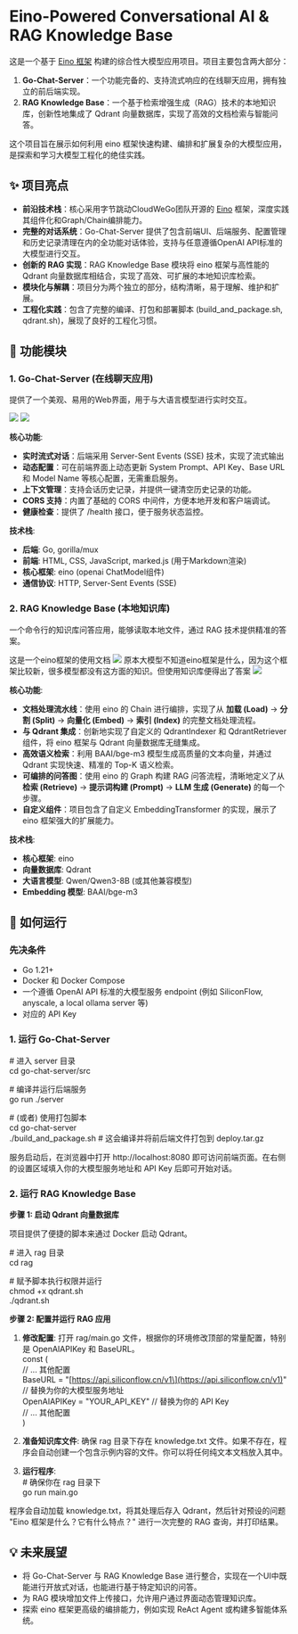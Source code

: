 # **Eino-Powered Conversational AI & RAG Knowledge Base**

这是一个基于 [Eino 框架](https://github.com/cloudwego/eino) 构建的综合性大模型应用项目。项目主要包含两大部分：

1. **Go-Chat-Server**：一个功能完备的、支持流式响应的在线聊天应用，拥有独立的前后端实现。  
2. **RAG Knowledge Base**：一个基于检索增强生成（RAG）技术的本地知识库，创新性地集成了 Qdrant 向量数据库，实现了高效的文档检索与智能问答。

这个项目旨在展示如何利用 eino 框架快速构建、编排和扩展复杂的大模型应用，是探索和学习大模型工程化的绝佳实践。

## **✨ 项目亮点**

* **前沿技术栈**：核心采用字节跳动CloudWeGo团队开源的 [Eino](https://github.com/cloudwego/eino) 框架，深度实践其组件化和Graph/Chain编排能力。  
* **完整的对话系统**：Go-Chat-Server 提供了包含前端UI、后端服务、配置管理和历史记录清理在内的全功能对话体验，支持与任意遵循OpenAI API标准的大模型进行交互。  
* **创新的 RAG 实现**：RAG Knowledge Base 模块将 eino 框架与高性能的 Qdrant 向量数据库相结合，实现了高效、可扩展的本地知识库检索。  
* **模块化与解耦**：项目分为两个独立的部分，结构清晰，易于理解、维护和扩展。  
* **工程化实践**：包含了完整的编译、打包和部署脚本 (build\_and\_package.sh, qdrant.sh)，展现了良好的工程化习惯。

## **🚀 功能模块**

### **1\. Go-Chat-Server (在线聊天应用)**

提供了一个美观、易用的Web界面，用于与大语言模型进行实时交互。

![](./img/2025-09-25_09-54.png)
![](./img/2025-09-25_09-55.png)

**核心功能**:

* **实时流式对话**：后端采用 Server-Sent Events (SSE) 技术，实现了流式输出
* **动态配置**：可在前端界面上动态更新 System Prompt、API Key、Base URL 和 Model Name 等核心配置，无需重启服务。  
* **上下文管理**：支持会话历史记录，并提供一键清空历史记录的功能。  
* **CORS 支持**：内置了基础的 CORS 中间件，方便本地开发和客户端调试。  
* **健康检查**：提供了 /health 接口，便于服务状态监控。

**技术栈**:

* **后端**: Go, gorilla/mux  
* **前端**: HTML, CSS, JavaScript, marked.js (用于Markdown渲染)  
* **核心框架**: eino (openai ChatModel组件)  
* **通信协议**: HTTP, Server-Sent Events (SSE)

### **2\. RAG Knowledge Base (本地知识库)**

一个命令行的知识库问答应用，能够读取本地文件，通过 RAG 技术提供精准的答案。

这是一个eino框架的使用文档
![](./img/2025-09-25_18-44_1.png)
原本大模型不知道eino框架是什么，因为这个框架比较新，很多模型都没有这方面的知识。但使用知识库便得出了答案
![](./img/2025-09-25_18-44.png)

**核心功能**:

* **文档处理流水线**：使用 eino 的 Chain 进行编排，实现了从 **加载 (Load)** \-\> **分割 (Split)** \-\> **向量化 (Embed)** \-\> **索引 (Index)** 的完整文档处理流程。  
* **与 Qdrant 集成**：创新地实现了自定义的 QdrantIndexer 和 QdrantRetriever 组件，将 eino 框架与 Qdrant 向量数据库无缝集成。  
* **高效语义检索**：利用 BAAI/bge-m3 模型生成高质量的文本向量，并通过 Qdrant 实现快速、精准的 Top-K 语义检索。  
* **可编排的问答图**：使用 eino 的 Graph 构建 RAG 问答流程，清晰地定义了从 **检索 (Retrieve)** \-\> **提示词构建 (Prompt)** \-\> **LLM 生成 (Generate)** 的每一个步骤。  
* **自定义组件**：项目包含了自定义 EmbeddingTransformer 的实现，展示了 eino 框架强大的扩展能力。

**技术栈**:

* **核心框架**: eino  
* **向量数据库**: Qdrant  
* **大语言模型**: Qwen/Qwen3-8B (或其他兼容模型)  
* **Embedding 模型**: BAAI/bge-m3


## **🔧 如何运行**

### **先决条件**

* Go 1.21+  
* Docker 和 Docker Compose  
* 一个遵循 OpenAI API 标准的大模型服务 endpoint (例如 SiliconFlow, anyscale, a local ollama server 等)  
* 对应的 API Key

### **1\. 运行 Go-Chat-Server**

\# 进入 server 目录  
cd go-chat-server/src

\# 编译并运行后端服务  
go run ./server

\# (或者) 使用打包脚本  
cd go-chat-server  
./build\_and\_package.sh \# 这会编译并将前后端文件打包到 deploy.tar.gz

服务启动后，在浏览器中打开 http://localhost:8080 即可访问前端页面。在右侧的设置区域填入你的大模型服务地址和 API Key 后即可开始对话。

### **2\. 运行 RAG Knowledge Base**

**步骤 1: 启动 Qdrant 向量数据库**

项目提供了便捷的脚本来通过 Docker 启动 Qdrant。

\# 进入 rag 目录  
cd rag

\# 赋予脚本执行权限并运行  
chmod \+x qdrant.sh  
./qdrant.sh

**步骤 2: 配置并运行 RAG 应用**

1. **修改配置**: 打开 rag/main.go 文件，根据你的环境修改顶部的常量配置，特别是 OpenAIAPIKey 和 BaseURL。  
   const (  
       // ... 其他配置  
       BaseURL        \= "\[https://api.siliconflow.cn/v1\](https://api.siliconflow.cn/v1)" // 替换为你的大模型服务地址  
       OpenAIAPIKey   \= "YOUR\_API\_KEY"                  // 替换为你的 API Key  
       // ... 其他配置  
   )

2. **准备知识库文件**: 确保 rag 目录下存在 knowledge.txt 文件。如果不存在，程序会自动创建一个包含示例内容的文件。你可以将任何纯文本文档放入其中。  
3. **运行程序**:  
   \# 确保你在 rag 目录下  
   go run main.go

程序会自动加载 knowledge.txt，将其处理后存入 Qdrant，然后针对预设的问题 "Eino 框架是什么？它有什么特点？" 进行一次完整的 RAG 查询，并打印结果。

## **💡 未来展望**

* 将 Go-Chat-Server 与 RAG Knowledge Base 进行整合，实现在一个UI中既能进行开放式对话，也能进行基于特定知识的问答。  
* 为 RAG 模块增加文件上传接口，允许用户通过界面动态管理知识库。  
* 探索 eino 框架更高级的编排能力，例如实现 ReAct Agent 或构建多智能体系统。